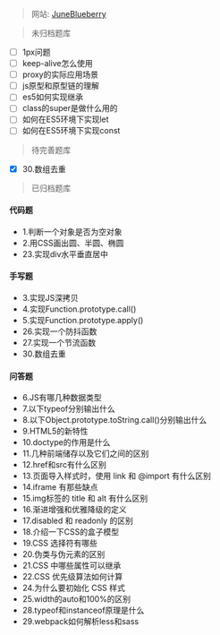 > 网站: [JuneBlueberry](https://juneblueberry.github.io/)

> 未归档题库

- [ ] 1px问题
- [ ] keep-alive怎么使用
- [ ] proxy的实际应用场景
- [ ] js原型和原型链的理解
- [ ] es5如何实现继承
- [ ] class的super是做什么用的
- [ ] 如何在ES5环境下实现let
- [ ] 如何在ES5环境下实现const

> 待完善题库
- [X] 30.数组去重

> 已归档题库

#### 代码题

- 1.判断一个对象是否为空对象
- 2.用CSS画出圆、半圆、椭圆
- 23.实现div水平垂直居中

#### 手写题

- 3.实现JS深拷贝
- 4.实现Function.prototype.call()
- 5.实现Function.prototype.apply()
- 26.实现一个防抖函数
- 27.实现一个节流函数
- 30.数组去重

#### 问答题

- 6.JS有哪几种数据类型
- 7.以下typeof分别输出什么
- 8.以下Object.prototype.toString.call()分别输出什么
- 9.HTML5的新特性
- 10.doctype的作用是什么
- 11.几种前端储存以及它们之间的区别
- 12.href和src有什么区别
- 13.页面导入样式时，使用 link 和 @import 有什么区别
- 14.iframe 有那些缺点
- 15.img标签的 title 和 alt 有什么区别
- 16.渐进增强和优雅降级的定义
- 17.disabled 和 readonly 的区别
- 18.介绍一下CSS的盒子模型
- 19.CSS 选择符有哪些
- 20.伪类与伪元素的区别
- 21.CSS 中哪些属性可以继承
- 22.CSS 优先级算法如何计算
- 24.为什么要初始化 CSS 样式
- 25.width的auto和100%的区别
- 28.typeof和instanceof原理是什么
- 29.webpack如何解析less和sass